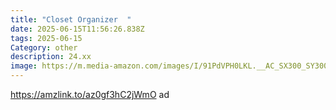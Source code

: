 ```yaml
---
title: "Closet Organizer  "
date: 2025-06-15T11:56:26.838Z
tags: 2025-06-15
Category: other
description: 24.xx
image: https://m.media-amazon.com/images/I/91PdVPH0LKL.__AC_SX300_SY300_QL70_FMwebp_.jpg
---
```

https://amzlink.to/az0gf3hC2jWmO  ad